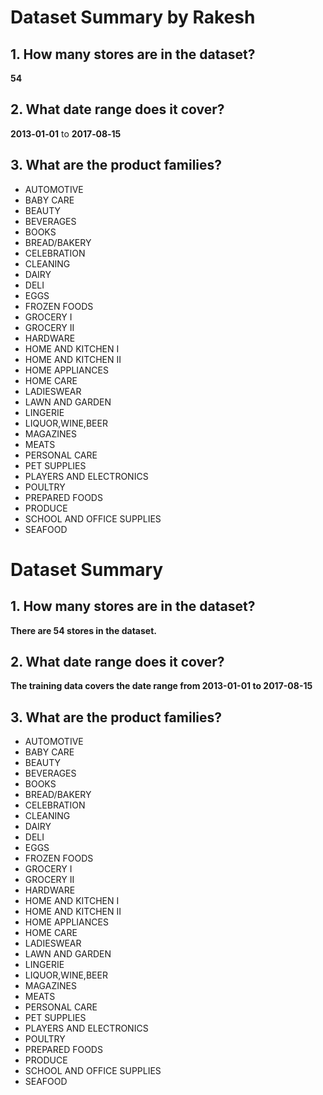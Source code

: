 
<!-- ───────── START of Prompts by Kunal Ghosh (ghosh178@purdue.edu) ───────── -->

# Dataset Summary by Rakesh

## 1. How many stores are in the dataset?  
**54**

## 2. What date range does it cover?  
**2013‑01‑01** to **2017‑08‑15**

## 3. What are the product families?  
- AUTOMOTIVE  
- BABY CARE  
- BEAUTY  
- BEVERAGES  
- BOOKS  
- BREAD/BAKERY  
- CELEBRATION  
- CLEANING  
- DAIRY  
- DELI  
- EGGS  
- FROZEN FOODS  
- GROCERY I  
- GROCERY II  
- HARDWARE  
- HOME AND KITCHEN I  
- HOME AND KITCHEN II  
- HOME APPLIANCES  
- HOME CARE  
- LADIESWEAR  
- LAWN AND GARDEN  
- LINGERIE  
- LIQUOR,WINE,BEER  
- MAGAZINES  
- MEATS  
- PERSONAL CARE  
- PET SUPPLIES  
- PLAYERS AND ELECTRONICS  
- POULTRY  
- PREPARED FOODS  
- PRODUCE  
- SCHOOL AND OFFICE SUPPLIES  
- SEAFOOD  

<!-- ───────── END of Prompts by Kunal Ghosh (ghosh178@purdue.edu) ───────── -->

<!-- ───────── START of Prompts by Rakesh Prusty (prustyr@purdue.edu) ───────── -->

# Dataset Summary

## 1. How many stores are in the dataset?  
**There are 54 stores in the dataset.**

## 2. What date range does it cover?  
**The training data covers the date range from 2013-01-01 to 2017-08-15**

## 3. What are the product families?  
- AUTOMOTIVE  
- BABY CARE  
- BEAUTY  
- BEVERAGES  
- BOOKS  
- BREAD/BAKERY  
- CELEBRATION  
- CLEANING  
- DAIRY  
- DELI  
- EGGS  
- FROZEN FOODS  
- GROCERY I  
- GROCERY II  
- HARDWARE  
- HOME AND KITCHEN I  
- HOME AND KITCHEN II  
- HOME APPLIANCES  
- HOME CARE  
- LADIESWEAR  
- LAWN AND GARDEN  
- LINGERIE  
- LIQUOR,WINE,BEER  
- MAGAZINES  
- MEATS  
- PERSONAL CARE  
- PET SUPPLIES  
- PLAYERS AND ELECTRONICS  
- POULTRY  
- PREPARED FOODS  
- PRODUCE  
- SCHOOL AND OFFICE SUPPLIES  
- SEAFOOD  

<!-- ───────── END of Prompts by Rakesh Prusty (prustyr@purdue.edu) ───────── -->
